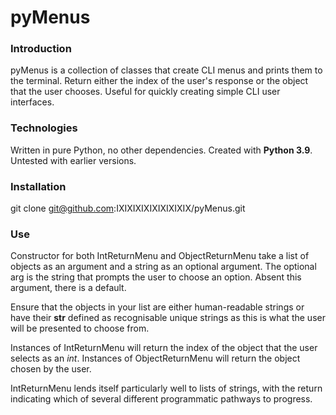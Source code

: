 # pyMenus

### Introduction
pyMenus is a collection of classes that create CLI menus and prints them to the terminal.
Return either the index of the user's response or the object that the user chooses.
Useful for quickly creating simple CLI user interfaces.

### Technologies
Written in pure Python, no other dependencies. Created with **Python 3.9**. Untested with earlier versions.

### Installation
git clone git@github.com:IXIXIXIXIXIXIXIXIX/pyMenus.git

### Use
Constructor for both IntReturnMenu and ObjectReturnMenu take a list of objects as an argument and a 
string as an optional argument. The optional arg is the string that prompts the user to choose an 
option. Absent this argument, there is a default.

Ensure that the objects in your list are either human-readable strings or have their __str__ 
defined as recognisable unique strings as this is what the user will be presented to choose from.

Instances of IntReturnMenu will return the index of the object that the user selects as an *int*.
Instances of ObjectReturnMenu will return the object chosen by the user.

IntReturnMenu lends itself particularly well to lists of strings, with the return indicating which 
of several different programmatic pathways to progress.
